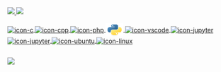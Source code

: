 
<div>
 
  <a href="https://github.com/sncleiton">
  <img height="180em" src="https://github-readme-stats.vercel.app/api?username=sncleiton&show_icons=true&theme=algolia&include_all_commits=true&count_private=true&cache_seconds=86400"/>
  <img height="180em" src="https://github-readme-stats.vercel.app/api/top-langs/?username=sncleiton&layout=compact&hide=Shell,Blade,Dockerfile,CSS&langs_count=5&theme=algolia&count_private=true"/>
</div>
<div style="display: inline_block"><br>
 
  <img align="center" alt="icon-c" height="30" width="40" src="https://cdn.jsdelivr.net/gh/devicons/devicon/icons/c/c-plain.svg">
  <img align="center" alt="icon-cpp" height="30" width="40" src="https://cdn.jsdelivr.net/gh/devicons/devicon/icons/cplusplus/cplusplus-plain.svg">
  <img align="center" alt="icon-php" height="30" width="40" src="https://cdn.jsdelivr.net/gh/devicons/devicon/icons/php/php-original.svg">
  <img align="center" alt="icon-python" height="30" width="40" src="https://raw.githubusercontent.com/devicons/devicon/master/icons/python/python-original.svg">
  <img align="center" alt="icon-vscode" height="30" width="40" src="https://cdn.jsdelivr.net/gh/devicons/devicon/icons/vscode/vscode-original.svg">
  <img align="center" alt="icon-jupyter" height="30" width="40" src="https://cdn.jsdelivr.net/gh/devicons/devicon/icons/jupyter/jupyter-original-wordmark.svg">
  <img align="center" alt="icon-jupyter" height="30" width="40" src="https://cdn.jsdelivr.net/gh/devicons/devicon/icons/laravel/laravel-line.svg">
  <img align="center" alt="icon-ubuntu" height="30" width="40" src="https://cdn.jsdelivr.net/gh/devicons/devicon/icons/mysql/mysql-original-wordmark.svg">
  <img align="center" alt="icon-linux" height="30" width="40" src="https://cdn.jsdelivr.net/gh/devicons/devicon/icons/linux/linux-original.svg">

</div>
  
##
 
<div> 
  <a href="https://www.linkedin.com/in/sncleiton/" target="_blank"><img src="https://img.shields.io/badge/-LinkedIn-%230077B5?style=for-the-badge&logo=linkedin&logoColor=white" target="_blank"></a>
</div>
